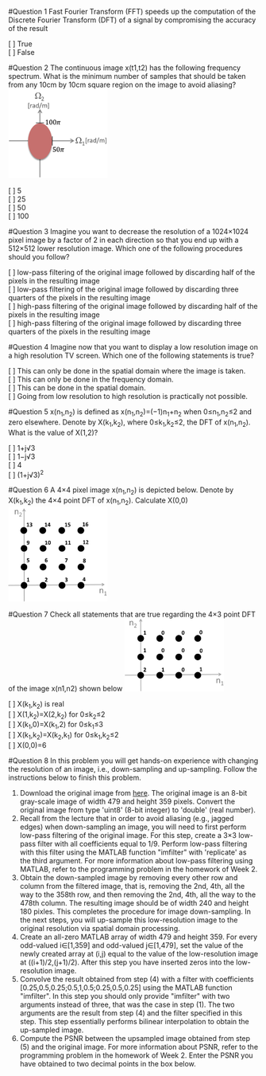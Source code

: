 #Question 1
Fast Fourier Transform (FFT) speeds up the computation of the Discrete Fourier Transform (DFT) of a signal by compromising the accuracy of the result

[ ] True 			
[ ] False

#Question 2
The continuous image x(t1,t2) has the following frequency spectrum. What is the minimum number of samples that should be taken from any 10cm by 10cm square region on the image to avoid aliasing? ![](W03Q02IMG00.png)

[ ] 5  
[ ] 25  
[ ] 50  
[ ] 100  

#Question 3
Imagine you want to decrease the resolution of a 1024×1024 pixel image by a factor of 2 in each direction so that you end up with a 512×512 lower resolution image. Which one of the following procedures should you follow?

[ ] low-pass filtering of the original image followed by discarding half of the pixels in the resulting image  
[ ] low-pass filtering of the original image followed by discarding three quarters of the pixels in the resulting image  
[ ] high-pass filtering of the original image followed by discarding half of the pixels in the resulting image  
[ ] high-pass filtering of the original image followed by discarding three quarters of the pixels in the resulting image  

#Question 4
Imagine now that you want to display a low resolution image on a high resolution TV screen. Which one of the following statements is true?

[ ] This can only be done in the spatial domain where the image is taken.  
[ ] This can only be done in the frequency domain.  
[ ] This can be done in the spatial domain.  
[ ] Going from low resolution to high resolution is practically not possible.  

#Question 5
x(n<sub>1</sub>,n<sub>2</sub>) is defined as x(n<sub>1</sub>,n<sub>2</sub>)=(−1)n<sub>1</sub>+n<sub>2</sub> when 0≤n<sub>1</sub>,n<sub>2</sub>≤2 and zero elsewhere. Denote by X(k<sub>1</sub>,k<sub>2</sub>), where 0≤k<sub>1</sub>,k<sub>2</sub>≤2, the DFT of x(n<sub>1</sub>,n<sub>2</sub>). What is the value of X(1,2)?

[ ] 1+j√3  
[ ] 1−j√3  
[ ] 4  
[ ] (1+j√3)<sup>2</sup>


#Question 6
A 4×4 pixel image x(n<sub>1</sub>,n<sub>2</sub>) is depicted below. Denote by X(k<sub>1</sub>,k<sub>2</sub>) the 4×4 point DFT of x(n<sub>1</sub>,n<sub>2</sub>). Calculate X(0,0) ![](W03Q06IMG00.png)



#Question 7
Check all statements that are true regarding the 4×3 point DFT of the image x(n1,n2) shown below ![](W03Q07IMG00.png)

[ ] X(k<sub>1</sub>,k<sub>2</sub>) is real  
[ ] X(1,k<sub>2</sub>)=X(2,k<sub>2</sub>) for 0≤k<sub>2</sub>≤2  
[ ] X(k<sub>1</sub>,0)=X(k<sub>1</sub>,2) for 0≤k<sub>1</sub>≤3  
[ ] X(k<sub>1</sub>,k<sub>2</sub>)=X(k<sub>2</sub>,k<sub>1</sub>) for 0≤k<sub>1</sub>,k<sub>2</sub>≤2  
[ ] X(0,0)=6  


#Question 8
In this problem you will get hands-on experience with changing the resolution of an image, i.e., down-sampling and up-sampling. Follow the instructions below to finish this problem.

1. Download the original image from [here](W03Q08IMG00.jpg). The original image is an 8-bit gray-scale image of width 479 and height 359 pixels. Convert the original image from type 'uint8' (8-bit integer) to 'double' (real number).
2. Recall from the lecture that in order to avoid aliasing (e.g., jagged edges) when down-sampling an image, you will need to first perform low-pass filtering of the original image. For this step, create a 3×3 low-pass filter with all coefficients equal to 1/9. Perform low-pass filtering with this filter using the MATLAB function "imfilter" with 'replicate' as the third argument. For more information about low-pass filtering using MATLAB, refer to the programming problem in the homework of Week 2.
3. Obtain the down-sampled image by removing every other row and column from the filtered image, that is, removing the 2nd, 4th, all the way to the 358th row, and then removing the 2nd, 4th, all the way to the 478th column. The resulting image should be of width 240 and height 180 pixles. This completes the procedure for image down-sampling. In the next steps, you will up-sample this low-resolution image to the original resolution via spatial domain processing.
4. Create an all-zero MATLAB array of width 479 and height 359. For every odd-valued i∈[1,359] and odd-valued j∈[1,479], set the value of the newly created array at (i,j) equal to the value of the low-resolution image at ((i+1)/2,(j+1)/2). After this step you have inserted zeros into the low-resolution image.
5. Convolve the result obtained from step (4) with a filter with coefficients [0.25,0.5,0.25;0.5,1,0.5;0.25,0.5,0.25] using the MATLAB function "imfilter". In this step you should only provide "imfilter" with two arguments instead of three, that was the case in step (1). The two arguments are the result from step (4) and the filter specified in this step. This step essentially performs bilinear interpolation to obtain the up-sampled image.
6. Compute the PSNR between the upsampled image obtained from step (5) and the original image. For more information about PSNR, refer to the programming problem in the homework of Week 2. Enter the PSNR you have obtained to two decimal points in the box below.
